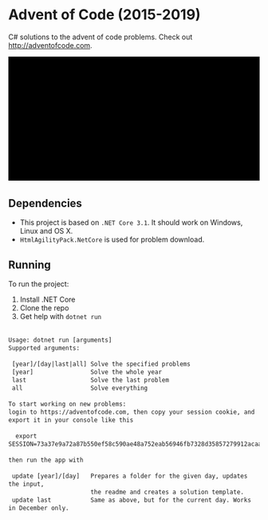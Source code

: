 
# Advent of Code (2015-2019)
C# solutions to the advent of code problems.
Check out http://adventofcode.com.

![](demo.gif)

## Dependencies

- This project is based on `.NET Core 3.1`. It should work on Windows, Linux and OS X.
- `HtmlAgilityPack.NetCore` is used for problem download.

## Running

To run the project:

1. Install .NET Core
2. Clone the repo
3. Get help with `dotnet run`
```

Usage: dotnet run [arguments]
Supported arguments:

 [year]/[day|last|all] Solve the specified problems
 [year]                Solve the whole year
 last                  Solve the last problem
 all                   Solve everything

To start working on new problems:
login to https://adventofcode.com, then copy your session cookie, and export it in your console like this 

  export SESSION=73a37e9a72a87b550ef58c590ae48a752eab56946fb7328d35857279912acaa5b32be73bf1d92186e4b250a15d9120a0

then run the app with

 update [year]/[day]   Prepares a folder for the given day, updates the input, 
                       the readme and creates a solution template.
 update last           Same as above, but for the current day. Works in December only.  

```
